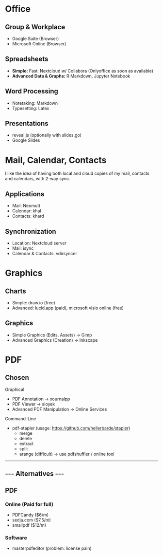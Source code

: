 # Office

## Group & Workplace
- Google Suite (Browser)
- Microsoft Online (Browser)

## Spreadsheets
- **Simple:** Fast: Nextcloud w/ Collabora (Onlyoffice as soon as available)
- **Advanced Data & Graphs:** R Markdown, Jupyter Notebook

## Word Processing
- Notetaking: Markdown
- Typesetting: Latex

## Presentations
- reveal.js (optionally with slides.go)
- Google Slides

# Mail, Calendar, Contacts
I like the idea of having both local and cloud copies of my mail, contacts and calendars, with 2-way sync. 

## Applications
- Mail: Neomutt
- Calendar: khal
- Contacts: khard

## Synchronization
- Location: Nextcloud server 
- Mail: isync
- Calendar & Contacts: vdirsyncer

# Graphics

## Charts
- Simple: draw.io (free)
- Advanced: lucid.app (paid), microsoft visio online (free)

## Graphics
- Simple Graphics (Edits, Assets)	-> Gimp
- Advanced Graphics (Creation)		-> Inkscape

# PDF

## Chosen

Graphical
- PDF Annotation					-> xournalpp
- PDF Viewer						-> sioyek
- Advanced PDF Manipulation			-> Online Services

Command-Line 
- pdf-stapler (usage: https://github.com/hellerbarde/stapler)
	- merge
	- delete
	- extract
	- split
	- arange (difficult) -> use pdfshuffler / online tool


--------------------
--- Alternatives ---
--------------------

## PDF

### Online (Paid for full)
- PDFCandy							($6/m)
- sedja.com							($7.5/m)
- smallpdf							($12/m)

### Software
- masterpdfeditor					(problem: license pain)

